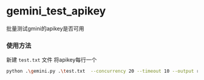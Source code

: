 # gemini_test_apikey
批量测试gmini的apikey是否可用

### 使用方法
新建 `test.txt` 文件 将apikey每行一个
```bash
python .\gemini.py .\test.txt  --concurrency 20 --timeout 10 --output results.csv
```
